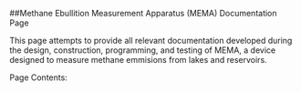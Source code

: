 ##Methane Ebullition Measurement Apparatus (MEMA) Documentation Page

This page attempts to provide all relevant documentation developed during the design, construction, programming, and testing of MEMA, a device designed to measure methane emmisions from lakes and reservoirs.

Page Contents:





